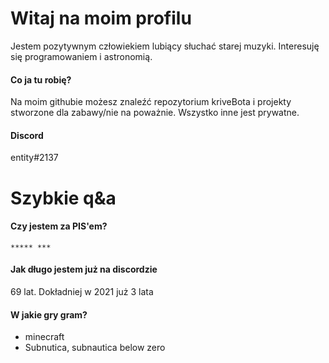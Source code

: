 # Witaj na moim profilu
Jestem pozytywnym człowiekiem lubiący słuchać starej muzyki. Interesuję się programowaniem i astronomią.
#### Co ja tu robię?
Na moim githubie możesz znaleźć repozytorium kriveBota i projekty stworzone dla zabawy/nie na poważnie. Wszystko inne jest prywatne.
#### Discord
entity#2137
# Szybkie q&a
#### Czy jestem za PIS'em?
`***** ***`
#### Jak długo jestem już na discordzie
69 lat. Dokładniej w 2021 już 3 lata
#### W jakie gry gram?
- minecraft
- Subnutica, subnautica below zero 
